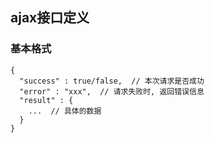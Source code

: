 ## ajax接口定义

### 基本格式

```
{
  "success" : true/false,  // 本次请求是否成功
  "error" : "xxx",  // 请求失败时, 返回错误信息
  "result" : {
    ...  // 具体的数据
  }
}
```

